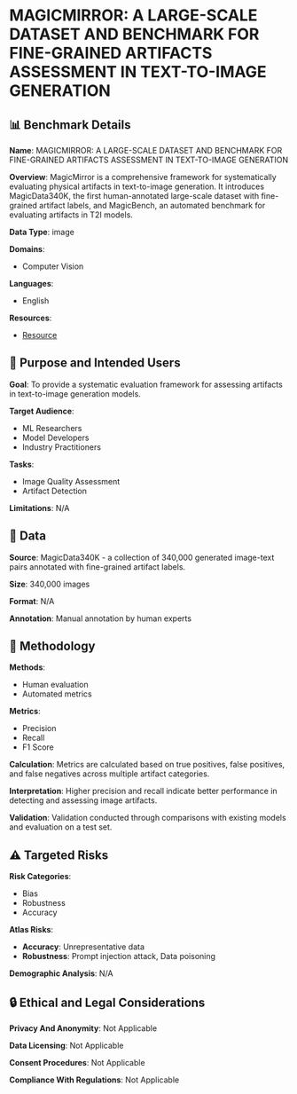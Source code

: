# MAGICMIRROR: A LARGE-SCALE DATASET AND BENCHMARK FOR FINE-GRAINED ARTIFACTS ASSESSMENT IN TEXT-TO-IMAGE GENERATION

## 📊 Benchmark Details

**Name**: MAGICMIRROR: A LARGE-SCALE DATASET AND BENCHMARK FOR FINE-GRAINED ARTIFACTS ASSESSMENT IN TEXT-TO-IMAGE GENERATION

**Overview**: MagicMirror is a comprehensive framework for systematically evaluating physical artifacts in text-to-image generation. It introduces MagicData340K, the first human-annotated large-scale dataset with fine-grained artifact labels, and MagicBench, an automated benchmark for evaluating artifacts in T2I models.

**Data Type**: image

**Domains**:
- Computer Vision

**Languages**:
- English

**Resources**:
- [Resource](https://wj-inf.github.io/MagicMirror-page/)

## 🎯 Purpose and Intended Users

**Goal**: To provide a systematic evaluation framework for assessing artifacts in text-to-image generation models.

**Target Audience**:
- ML Researchers
- Model Developers
- Industry Practitioners

**Tasks**:
- Image Quality Assessment
- Artifact Detection

**Limitations**: N/A

## 💾 Data

**Source**: MagicData340K - a collection of 340,000 generated image-text pairs annotated with fine-grained artifact labels.

**Size**: 340,000 images

**Format**: N/A

**Annotation**: Manual annotation by human experts

## 🔬 Methodology

**Methods**:
- Human evaluation
- Automated metrics

**Metrics**:
- Precision
- Recall
- F1 Score

**Calculation**: Metrics are calculated based on true positives, false positives, and false negatives across multiple artifact categories.

**Interpretation**: Higher precision and recall indicate better performance in detecting and assessing image artifacts.

**Validation**: Validation conducted through comparisons with existing models and evaluation on a test set.

## ⚠️ Targeted Risks

**Risk Categories**:
- Bias
- Robustness
- Accuracy

**Atlas Risks**:
- **Accuracy**: Unrepresentative data
- **Robustness**: Prompt injection attack, Data poisoning

**Demographic Analysis**: N/A

## 🔒 Ethical and Legal Considerations

**Privacy And Anonymity**: Not Applicable

**Data Licensing**: Not Applicable

**Consent Procedures**: Not Applicable

**Compliance With Regulations**: Not Applicable
